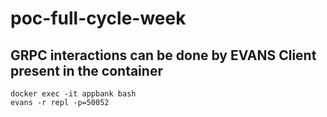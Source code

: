 # poc-full-cycle-week

## GRPC interactions can be done by EVANS Client present in the container

    docker exec -it appbank bash
    evans -r repl -p=50052


